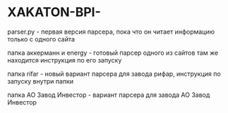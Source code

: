 # XAKATON-BPI-
parser.py - первая версия парсера, пока что он читает информацию только с одного сайта

папка аккерманн и energy - готовый парсер одного из сайтов
там же находится инструкция по его запуску

папка rifar - новый вариант парсера для завода рифар, инструкция по запуску внутри папки

папка АО Завод Инвестор - вариант парсера для завода АО Завод Инвестор
